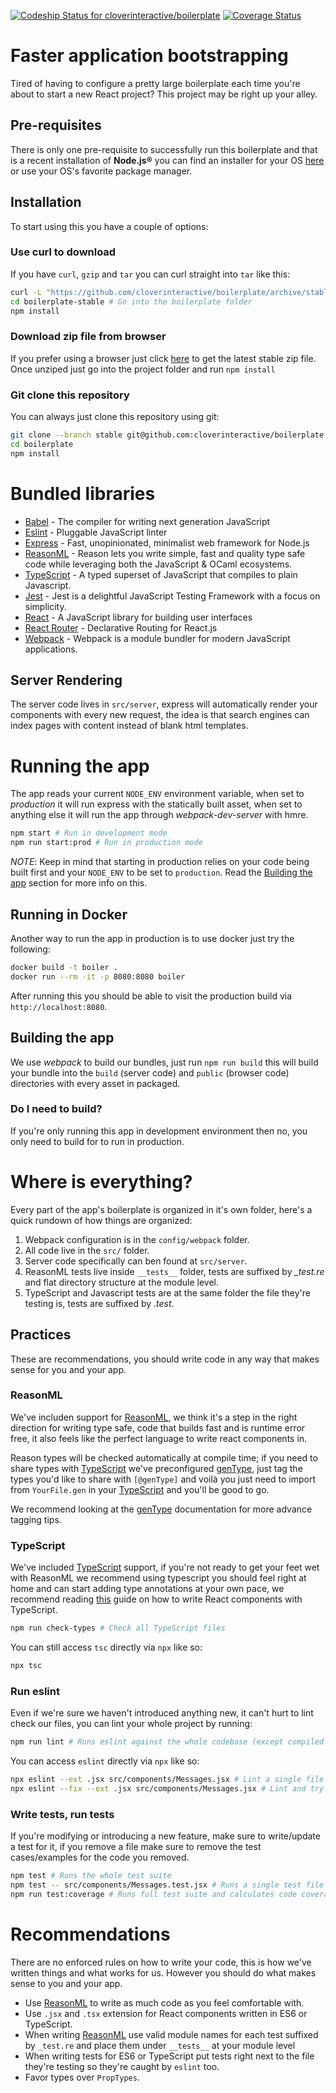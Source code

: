 [ ![Codeship Status for cloverinteractive/boilerplate](https://app.codeship.com/projects/32a66b90-7cbd-0135-5c44-361f0802280c/status?branch=master)](https://app.codeship.com/projects/245775)
[![Coverage Status](https://coveralls.io/repos/github/cloverinteractive/boilerplate/badge.svg)](https://coveralls.io/github/cloverinteractive/boilerplate)

# Faster application bootstrapping

Tired of having to configure a pretty large boilerplate each time you're about to start a new React project? This project
may be right up your alley.

## Pre-requisites

There is only one pre-requisite to successfully run this boilerplate and that is a recent installation of **Node.js®** you can find an installer for your OS [here](https://nodejs.org/en/)
or use your OS's favorite package manager.

## Installation

To start using this you have a couple of options:

### Use curl to download

If you have `curl`, `gzip` and `tar` you can curl straight into `tar` like this:

```sh
curl -L "https://github.com/cloverinteractive/boilerplate/archive/stable.tar.gz" | tar -zxvf -
cd boilerplate-stable # Go into the boilerplate folder
npm install
```

### Download zip file from browser

If you prefer using a browser just click [here](https://github.com/cloverinteractive/boilerplate/archive/stable.zip) to get the latest stable zip file.
Once unziped just go into the project folder and run `npm install`


### Git clone this repository

You can always just clone this repository using git:

```sh
git clone --branch stable git@github.com:cloverinteractive/boilerplate.git
cd boilerplate
npm install
```

# Bundled libraries

* [Babel](https://babeljs.io/) - The compiler for writing next generation JavaScript
* [Eslint](https://eslint.org/) - Pluggable JavaScript linter
* [Express](https://expressjs.com/) - Fast, unopinionated, minimalist web framework for Node.js
* [ReasonML](https://reasonml.github.io/) - Reason lets you write simple, fast and quality type safe code while leveraging both the JavaScript & OCaml ecosystems.
* [TypeScript](https://www.typescriptlang.org/) - A typed superset of JavaScript that compiles to plain Javascript.
* [Jest](https://jestjs.io/) - Jest is a delightful JavaScript Testing Framework with a focus on simplicity.
* [React](https://facebook.github.io/react/) - A JavaScript library for building user interfaces
* [React Router](https://reacttraining.com/react-router/) - Declarative Routing for React.js
* [Webpack](https://webpack.js.org/concepts/) - Webpack is a module bundler for modern JavaScript applications.

## Server Rendering

The server code lives in `src/server`, express will automatically render your components
with every new request, the idea is that search engines can index pages with content instead of blank html templates.

# Running the app

The app reads your current `NODE_ENV` environment variable, when set to *production* it will run express with the statically built asset,
when set to anything else it will run the app through *webpack-dev-server* with hmre.

```sh
npm start # Run in development mode
npm run start:prod # Run in production mode
```

*NOTE*: Keep in mind that starting in production relies on your code being built first and your `NODE_ENV` to be set to
`production`. Read the [Building the app](#building-the-app) section for more info on this.

## Running in Docker

Another way to run the app in production is to use docker just try the following:

```sh
docker build -t boiler .
docker run --rm -it -p 8080:8080 boiler
```

After running this you should be able to visit the production build via `http://localhost:8080`.

## Building the app

We use *webpack* to build our bundles, just run `npm run build` this will build your bundle into the `build` (server code) and `public` (browser code)
directories with every asset in packaged.

### Do I need to build?

If you're only running this app in development environment then no, you only need to build for to run in production.

# Where is everything?

Every part of the app's boilerplate is organized in it's own folder, here's a quick rundown of how things are organized:

1. Webpack configuration is in the `config/webpack` folder.
1. All code live in the `src/` folder.
1. Server code specifically can ben found at `src/server`.
1. ReasonML tests live inside `__tests__` folder, tests are suffixed by *_test.re* and flat directory structure at the module level.
1. TypeScript and Javascript tests are at the same folder the file they're testing is, tests are suffixed by *.test*.

## Practices

These are recommendations, you should write code in any way that makes sense for you and your app.

### ReasonML

We've includen support for [ReasonML](https://reasonml.github.io/), we think it's a step in the right direction for writing type safe,
code that builds fast and is runtime error free, it also feels like the perfect language to write react components in.

Reason types will be checked automatically at compile time; if you need to share types with [TypeScript](https://www.typescriptlang.org/)
we've preconfigured [genType](https://github.com/cristianoc/genType), just tag the types you'd like to share with `[@genType]` and voilà
you just need to import from `YourFile.gen` in your [TypeScript](https://www.typescriptlang.org/) and you'll be good to go.

We recommend looking at the [genType](https://github.com/cristianoc/genType) documentation for more advance tagging tips.

### TypeScript

We've included [TypeScript](https://www.typescriptlang.org/) support, if you're not ready to get your feet wet with ReasonML we recommend using 
typescript you should feel right at home and can start adding type annotations at your own pace, we recommend reading
[this](https://www.typescriptlang.org/docs/handbook/react-&-webpack.html#write-some-code) guide on how to write React components with TypeScript.

```sh
npm run check-types # Check all TypeScript files
```

You can still access `tsc` directly via `npx` like so:

```sh
npx tsc
```

### Run eslint

Even if we're sure we haven't introduced anything new, it can't hurt to lint check our files, you can lint your whole project by running:

```sh
npm run lint # Runs eslint against the whole codebase (except compiled code)
```

You can access `eslint` directly via `npx` like so:

```sh
npx eslint --ext .jsx src/components/Messages.jsx # Lint a single file
npx eslint --fix --ext .jsx src/components/Messages.jsx # Lint and try to fix a single file
```

### Write tests, run tests

If you're modifying or introducing a new feature, make sure to write/update a test for it, if you remove a file make sure to remove the test cases/examples for
the code you removed.

```sh
npm test # Runs the whole test suite
npm test -- src/components/Messages.test.jsx # Runs a single test file
npm run test:coverage # Runs full test suite and calculates code coverage
```

# Recommendations

There are no enforced rules on how to write your code, this is how we've written things and what works for us.
However you should do what makes sense to you and your app.

* Use [ReasonML](https://reasonml.github.io/) to write as much code as you feel comfortable with.
* Use `.jsx` and `.tsx` extension for React components written in ES6 or TypeScript.
* When writing [ReasonML](https://reasonml.github.io/) use valid module names for each test suffixed by `_test.re` and place them under `__tests__`
at your module level
* When writing tests for ES6 or TypeScript put tests right next to the file they're testing so they're caught by `eslint` too.
* Favor types over `PropTypes`.
